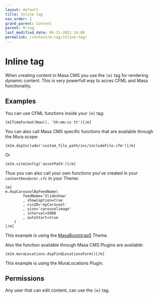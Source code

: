 ```yaml
---
layout: default
title: Inline tag
nav_order: 1
grand_parent: Content
parent: M-tag
last_modified_date: 04-11-2021 14:00
permalink: /content/m-tag/inline-tag/
---
```


# Inline tag

When creating content in Masa CMS you use the `[m]` tag for rendering dynamic content.
This is very powerfull way to acces CFML and Masa functionality.

## Examples
You can use CFML functions inside your `[m]` tag:

```cfscript
[m]TimeFormat(Now(), 'hh:mm:ss tt')[/m]
```
    
You can also call Masa CMS specific functions that are available through the Mura scope:
    
```cfscript
[m]m.dspInclude('custom_file_path/inc/includeFile.cfm')[/m]
```

Or

```cfscript
[m]m.siteConfig('assetPath')[/m]
```

Thus you can also call your own functions you've created in your `contentRenderer.cfc` in your Theme:

```cfscript
[m]
m.dspCarouselByFeedName(
        feedName='Slideshow'
        , showCaption=true
        , cssID='myCarousel'
        , size='carouselimage'
        , interval=5000
        , autoStart=true
    )
[/m]
```

This example is using the [MasaBootstrap5](https://github.com/MasaCMS/MasaBootstrap5) Theme.

Also the function available through Masa CMS Plugins are available:

```cfscript
[m]m.muraLocations.dspFindLocationsForm()[/m]
```

This example is using the MuraLocations Plugin.
## Permissions

Any user that can edit content, can use the `[m]` tag.